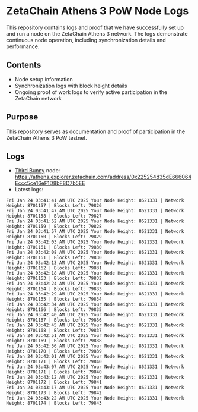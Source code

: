 # ZetaChain Athens 3 PoW Node Logs
This repository contains logs and proof that we have successfully set up and run a node on the ZetaChain Athens 3 network. The logs demonstrate continuous node operation, including synchronization details and performance.

## Contents
- Node setup information
- Synchronization logs with block height details
- Ongoing proof of work logs to verify active participation in the ZetaChain network

## Purpose
This repository serves as documentation and proof of participation in the ZetaChain Athens 3 PoW testnet.

## Logs

- [Third Bunny](https://thirdbunny.xyz/) node: https://athens.explorer.zetachain.com/address/0x225254d35dE666064Eccc5ce16eF1D8bF8D7b5EE
- Latest logs:
```
Fri Jan 24 03:41:41 AM UTC 2025 Your Node Height: 8621331 | Network Height: 8701157 | Blocks Left: 79826
Fri Jan 24 03:41:47 AM UTC 2025 Your Node Height: 8621331 | Network Height: 8701158 | Blocks Left: 79827
Fri Jan 24 03:41:52 AM UTC 2025 Your Node Height: 8621331 | Network Height: 8701159 | Blocks Left: 79828
Fri Jan 24 03:41:57 AM UTC 2025 Your Node Height: 8621331 | Network Height: 8701160 | Blocks Left: 79829
Fri Jan 24 03:42:03 AM UTC 2025 Your Node Height: 8621331 | Network Height: 8701161 | Blocks Left: 79830
Fri Jan 24 03:42:08 AM UTC 2025 Your Node Height: 8621331 | Network Height: 8701161 | Blocks Left: 79830
Fri Jan 24 03:42:13 AM UTC 2025 Your Node Height: 8621331 | Network Height: 8701162 | Blocks Left: 79831
Fri Jan 24 03:42:18 AM UTC 2025 Your Node Height: 8621331 | Network Height: 8701163 | Blocks Left: 79832
Fri Jan 24 03:42:24 AM UTC 2025 Your Node Height: 8621331 | Network Height: 8701164 | Blocks Left: 79833
Fri Jan 24 03:42:29 AM UTC 2025 Your Node Height: 8621331 | Network Height: 8701165 | Blocks Left: 79834
Fri Jan 24 03:42:34 AM UTC 2025 Your Node Height: 8621331 | Network Height: 8701166 | Blocks Left: 79835
Fri Jan 24 03:42:40 AM UTC 2025 Your Node Height: 8621331 | Network Height: 8701167 | Blocks Left: 79836
Fri Jan 24 03:42:45 AM UTC 2025 Your Node Height: 8621331 | Network Height: 8701168 | Blocks Left: 79837
Fri Jan 24 03:42:51 AM UTC 2025 Your Node Height: 8621331 | Network Height: 8701169 | Blocks Left: 79838
Fri Jan 24 03:42:56 AM UTC 2025 Your Node Height: 8621331 | Network Height: 8701170 | Blocks Left: 79839
Fri Jan 24 03:43:01 AM UTC 2025 Your Node Height: 8621331 | Network Height: 8701171 | Blocks Left: 79840
Fri Jan 24 03:43:07 AM UTC 2025 Your Node Height: 8621331 | Network Height: 8701171 | Blocks Left: 79840
Fri Jan 24 03:43:12 AM UTC 2025 Your Node Height: 8621331 | Network Height: 8701172 | Blocks Left: 79841
Fri Jan 24 03:43:17 AM UTC 2025 Your Node Height: 8621331 | Network Height: 8701173 | Blocks Left: 79842
Fri Jan 24 03:43:22 AM UTC 2025 Your Node Height: 8621331 | Network Height: 8701174 | Blocks Left: 79843
```
